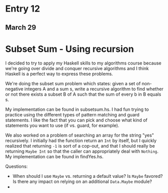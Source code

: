 # Entry 12

## March 29

# Subset Sum - Using recursion

I decided to try to apply my Haskell skills to my algorithms course because we're going over divide and conquer recursive algorithms and I think Haskell is a perfect way to express these problems.

We're doing the subset sum problem which states: given a set of non-negative integers A and a sum s, write a recursive algorithm to find whether or not there exists a subset B of A such that the sum of every b in B equals s.

My implementation can be found in subsetsum.hs. I had fun trying to practice using the different types of pattern matching and guard statements. I like the fact that you can pick and choose what kind of statements you want to use (if vs. guard, for example).

We also worked on a problem of searching an array for the string "yes" recursively. I initially had the function return an `Int` by itself, but I quickly realized that returning `-1` is sort of a cop-out, and that I should really be returning `Maybe Int` so that the caller can appropriately deal with `Nothing`. My implementation can be found in findYes.hs.

Questions:

- When should I use `Maybe` vs. returning a default value? Is `Maybe` favored? Is there any impact on relying on an additional `Data.Maybe` module?
-
